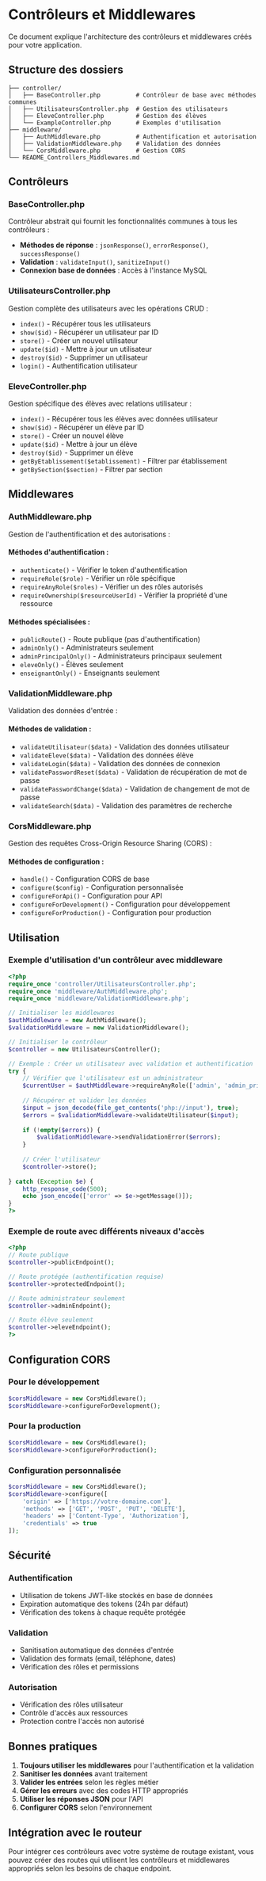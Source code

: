# Contrôleurs et Middlewares

Ce document explique l'architecture des contrôleurs et middlewares créés pour votre application.

## Structure des dossiers

```
├── controller/
│   ├── BaseController.php          # Contrôleur de base avec méthodes communes
│   ├── UtilisateursController.php  # Gestion des utilisateurs
│   ├── EleveController.php         # Gestion des élèves
│   └── ExampleController.php       # Exemples d'utilisation
├── middleware/
│   ├── AuthMiddleware.php          # Authentification et autorisation
│   ├── ValidationMiddleware.php    # Validation des données
│   └── CorsMiddleware.php          # Gestion CORS
└── README_Controllers_Middlewares.md
```

## Contrôleurs

### BaseController.php
Contrôleur abstrait qui fournit les fonctionnalités communes à tous les contrôleurs :

- **Méthodes de réponse** : `jsonResponse()`, `errorResponse()`, `successResponse()`
- **Validation** : `validateInput()`, `sanitizeInput()`
- **Connexion base de données** : Accès à l'instance MySQL

### UtilisateursController.php
Gestion complète des utilisateurs avec les opérations CRUD :

- `index()` - Récupérer tous les utilisateurs
- `show($id)` - Récupérer un utilisateur par ID
- `store()` - Créer un nouvel utilisateur
- `update($id)` - Mettre à jour un utilisateur
- `destroy($id)` - Supprimer un utilisateur
- `login()` - Authentification utilisateur

### EleveController.php
Gestion spécifique des élèves avec relations utilisateur :

- `index()` - Récupérer tous les élèves avec données utilisateur
- `show($id)` - Récupérer un élève par ID
- `store()` - Créer un nouvel élève
- `update($id)` - Mettre à jour un élève
- `destroy($id)` - Supprimer un élève
- `getByEtablissement($etablissement)` - Filtrer par établissement
- `getBySection($section)` - Filtrer par section

## Middlewares

### AuthMiddleware.php
Gestion de l'authentification et des autorisations :

#### Méthodes d'authentification :
- `authenticate()` - Vérifier le token d'authentification
- `requireRole($role)` - Vérifier un rôle spécifique
- `requireAnyRole($roles)` - Vérifier un des rôles autorisés
- `requireOwnership($resourceUserId)` - Vérifier la propriété d'une ressource

#### Méthodes spécialisées :
- `publicRoute()` - Route publique (pas d'authentification)
- `adminOnly()` - Administrateurs seulement
- `adminPrincipalOnly()` - Administrateurs principaux seulement
- `eleveOnly()` - Élèves seulement
- `enseignantOnly()` - Enseignants seulement

### ValidationMiddleware.php
Validation des données d'entrée :

#### Méthodes de validation :
- `validateUtilisateur($data)` - Validation des données utilisateur
- `validateEleve($data)` - Validation des données élève
- `validateLogin($data)` - Validation des données de connexion
- `validatePasswordReset($data)` - Validation de récupération de mot de passe
- `validatePasswordChange($data)` - Validation de changement de mot de passe
- `validateSearch($data)` - Validation des paramètres de recherche

### CorsMiddleware.php
Gestion des requêtes Cross-Origin Resource Sharing (CORS) :

#### Méthodes de configuration :
- `handle()` - Configuration CORS de base
- `configure($config)` - Configuration personnalisée
- `configureForApi()` - Configuration pour API
- `configureForDevelopment()` - Configuration pour développement
- `configureForProduction()` - Configuration pour production

## Utilisation

### Exemple d'utilisation d'un contrôleur avec middleware

```php
<?php
require_once 'controller/UtilisateursController.php';
require_once 'middleware/AuthMiddleware.php';
require_once 'middleware/ValidationMiddleware.php';

// Initialiser les middlewares
$authMiddleware = new AuthMiddleware();
$validationMiddleware = new ValidationMiddleware();

// Initialiser le contrôleur
$controller = new UtilisateursController();

// Exemple : Créer un utilisateur avec validation et authentification
try {
    // Vérifier que l'utilisateur est un administrateur
    $currentUser = $authMiddleware->requireAnyRole(['admin', 'admin_principal']);
    
    // Récupérer et valider les données
    $input = json_decode(file_get_contents('php://input'), true);
    $errors = $validationMiddleware->validateUtilisateur($input);
    
    if (!empty($errors)) {
        $validationMiddleware->sendValidationError($errors);
    }
    
    // Créer l'utilisateur
    $controller->store();
    
} catch (Exception $e) {
    http_response_code(500);
    echo json_encode(['error' => $e->getMessage()]);
}
?>
```

### Exemple de route avec différents niveaux d'accès

```php
<?php
// Route publique
$controller->publicEndpoint();

// Route protégée (authentification requise)
$controller->protectedEndpoint();

// Route administrateur seulement
$controller->adminEndpoint();

// Route élève seulement
$controller->eleveEndpoint();
?>
```

## Configuration CORS

### Pour le développement
```php
$corsMiddleware = new CorsMiddleware();
$corsMiddleware->configureForDevelopment();
```

### Pour la production
```php
$corsMiddleware = new CorsMiddleware();
$corsMiddleware->configureForProduction();
```

### Configuration personnalisée
```php
$corsMiddleware = new CorsMiddleware();
$corsMiddleware->configure([
    'origin' => ['https://votre-domaine.com'],
    'methods' => ['GET', 'POST', 'PUT', 'DELETE'],
    'headers' => ['Content-Type', 'Authorization'],
    'credentials' => true
]);
```

## Sécurité

### Authentification
- Utilisation de tokens JWT-like stockés en base de données
- Expiration automatique des tokens (24h par défaut)
- Vérification des tokens à chaque requête protégée

### Validation
- Sanitisation automatique des données d'entrée
- Validation des formats (email, téléphone, dates)
- Vérification des rôles et permissions

### Autorisation
- Vérification des rôles utilisateur
- Contrôle d'accès aux ressources
- Protection contre l'accès non autorisé

## Bonnes pratiques

1. **Toujours utiliser les middlewares** pour l'authentification et la validation
2. **Sanitiser les données** avant traitement
3. **Valider les entrées** selon les règles métier
4. **Gérer les erreurs** avec des codes HTTP appropriés
5. **Utiliser les réponses JSON** pour l'API
6. **Configurer CORS** selon l'environnement

## Intégration avec le routeur

Pour intégrer ces contrôleurs avec votre système de routage existant, vous pouvez créer des routes qui utilisent les contrôleurs et middlewares appropriés selon les besoins de chaque endpoint. 
